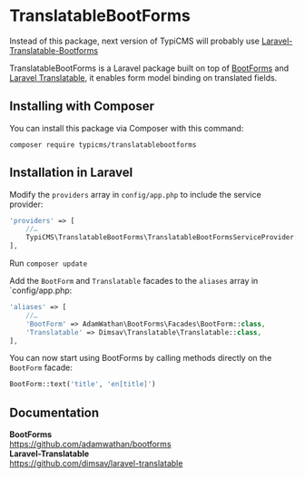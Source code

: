 # TranslatableBootForms

Instead of this package, next version of TypiCMS will probably use [Laravel-Translatable-Bootforms](https://github.com/Propaganistas/Laravel-Translatable-Bootforms)

TranslatableBootForms is a Laravel package built on top of [BootForms](https://github.com/adamwathan/bootforms) and [Laravel Translatable](https://github.com/dimsav/laravel-translatable), it enables form model binding on translated fields.

## Installing with Composer

You can install this package via Composer with this command:

```
composer require typicms/translatablebootforms
```

## Installation in Laravel

Modify the `providers` array in `config/app.php` to include the service provider:

```php
'providers' => [
    //…
    TypiCMS\TranslatableBootForms\TranslatableBootFormsServiceProvider::class,
],
```

Run ```composer update```

Add the `BootForm` and `Translatable` facades to the `aliases` array in `config/app.php:

```php
'aliases' => [
    //…
    'BootForm' => AdamWathan\BootForms\Facades\BootForm::class,
    'Translatable' => Dimsav\Translatable\Translatable::class,
],
```

You can now start using BootForms by calling methods directly on the `BootForm` facade:

```php
BootForm::text('title', 'en[title]')
```

## Documentation

**BootForms**  
https://github.com/adamwathan/bootforms  
**Laravel-Translatable**  
https://github.com/dimsav/laravel-translatable
